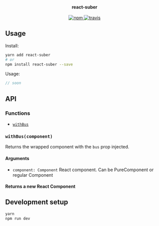 <p align="center">
  <br>
  <b>react-suber</b>
  <br>
  <br>
  <a href="https://www.npmjs.com/package/react-suber">
    <img src="https://img.shields.io/npm/v/react-suber.svg?style=flat" alt="npm">
  </a>
  <a href="https://travis-ci.org/oskarhane/react-suber">
    <img src="https://travis-ci.org/oskarhane/react-suber.svg?branch=master" alt="travis">
  </a>
</p>

## Usage

Install:

```bash
yarn add react-suber
# or
npm install react-suber --save
```

Usage:

```javascript
// soon
```

## API

### Functions
- [`withBus`](#withBus)

### <a id="withBus"></a> `withBus(component)`
Returns the wrapped component with the `bus` prop injected.

#### Arguments
- `component: Component` React component. Can be PureComponent or regular Component

#### Returns a new React Component

## Development setup

```bash
yarn
npm run dev
```
